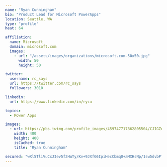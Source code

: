 ```yaml
---
name: "Ryan Cunningham"
bio: "Product Lead for Microsoft PowerApps"
location: Seattle, WA
type: "profile"
heat: 64

affiliation:
  name: Microsoft
  domain: microsoft.com
  images:
    - url: "/assets/images/organizations/microsoft.com-50x50.jpg"
      width: 50
      height: 50

twitter:
  username: rc_says
  url: https://twitter.com/rc_says
  followers: 3010

linkedin:
  url: https://www.linkedin.com/in/rycu

topics:
  - Power Apps

images:
  - url: https://pbs.twimg.com/profile_images/459747717862805504/CJIGZejd_400x400.png
    width: 400
    height: 400
    isCached: true
    title: "Ryan Cunningham"

secured: "wXl5TliVuCxJIev5f2HuTy/Kv+9JXfG6IpiHecCbmq0+aMXHsNp/1sw5dvbPf9Q1S6HdqtKLl+JVuUWJQw4bWyDZKoMiXx48mevAMxuf9EMxLRg6ZnJ0iw3p0U8rnvvVpGswHgnYVIMN1pne9JS9gJYS/Rvmijfwi9Fm4cmiIRSKjrdWUS9e9k8/UhxvxHY1FDjg/pz8rztsggsIInYfQdgubhWlXPfReZyllctomkQmTFkp13RgtcQK7NpLafl9bHAxI+Lnc9OBb6cWSS193RiGjD1x1mBE352sSeLvaDZ94rtCpaBSmSZSG1muFYdCl8bGzQYFkUbG/tTTgnC4lSyH/Dp6qgAYsHybNCPcxqT+Tb7mOYpUgcZZuYFuU+SiJuFM50KUug6+0NXF+236wkLjmfziOOQKtmdvQ/iuiUs=;A+Y7G7U3v/goC0JL5rjj9w=="
---
```



